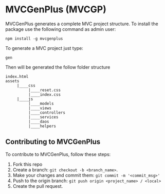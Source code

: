 # MVCGenPlus (MVCGP)

MVCGenPlus generates a complete MVC project structure.
To install the package use the following command as admin user:

`npm install -g mvcgenplus`

To generate a MVC project just type:

`gen`

Then will be generated the follow folder structure

```
index.html
assets
     |____css
          |____reset.css
          |____index.css
     |____js
          |____models
          |____views
          |____controllers
          |____services
          |____daos
          |____helpers
```


## Contributing to MVCGenPlus
To contribute to MVCGenPlus, follow these steps:

1. Fork this repo
2. Create a branch: `git checkout -b <branch_name>`.
3. Make your changes and commit them: `git commit -m '<commit_msg>'`
4. Push to the origin branch: `git push origin <project_name> / <local>`
5. Create the pull request.
